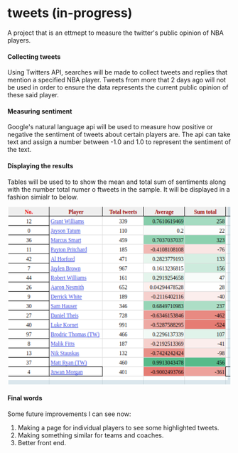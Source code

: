 # tweets (in-progress)
A project that is an ettmept to measure the twitter's public opinion of NBA players.

#### Collecting tweets
Using Twitters API, searches will be made to collect tweets and replies that mention a specified NBA player. Tweets from more that 2 days ago will not be used in order to ensure the data represents the current public opinion of these said player. 

#### Measuring sentiment
Google's natural language api will be used to measure how positive or negative the sentiment of tweets about certain players are. The api can take text and assign a number between -1.0 and 1.0 to represent the sentiment of the text. 

#### Displaying the results
Tables will be used to to show the mean and total sum of sentiments along with the number total numer o ftweets in the sample. It will be displayed in a fashion simialr to below.

<p align="center"> 
<img src="Assets/example_table.png" width="500" height="400"></img>  
</p>

#### Final words
Some future improvements I can see now:
1. Making a page for individual players to see some highlighted tweets.
2. Making something similar for teams and coaches.
3. Better front end.
